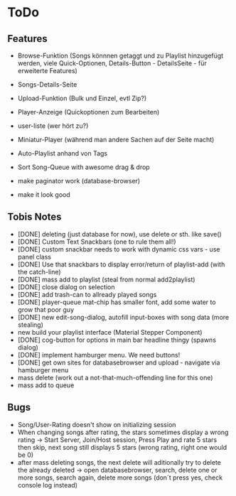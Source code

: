 # ToDo

## Features

- Browse-Funktion (Songs könnnen getaggt und zu Playlist hinzugefügt werden, viele Quick-Optionen, Details-Button -
  DetailsSeite - für erweiterte Features)
- Songs-Details-Seite
- Upload-Funktion (Bulk und Einzel, evtl Zip?)
- Player-Anzeige (Quickoptionen zum Bearbeiten)
- user-liste (wer hört zu?)
- Miniatur-Player (während man andere Sachen auf der Seite macht)
- Auto-Playlist anhand von Tags
- Sort Song-Queue with awesome drag & drop
- make paginator work (database-browser)

- make it look good

## Tobis Notes
- [DONE] deleting (just database for now), use delete or sth. like save()
- [DONE] Custom Text Snackbars (one to rule them all!)
- [DONE] custom snackbar needs to work with dynamic css vars - use panel class
- [DONE] Use that snackbars to display error/return of playlist-add (with the catch-line)
- [DONE] mass add to playlist (steal from normal add2playlist)
- [DONE] close dialog on selection
- [DONE] add trash-can to allready played songs
- [DONE] player-queue mat-chip has smaller font, add some water to grow that poor guy
- [DONE] new edit-song-dialog, autofill input-boxes with song data (more stealing)
- new build your playlist interface (Material Stepper Component)
- [DONE] cog-button for options in main bar headline thingy (spawns dialog)
- [DONE] implement hamburger menu. We need buttons!
- [DONE] get own sites for databasebrowser and upload - navigate via hamburger menu
- mass delete (work out a not-that-much-offending line for this one)
- mass add to queue


## Bugs
- Song/User-Rating doesn't show on initializing session
- When changing songs after rating, the stars sometimes display a wrong rating
  -> Start Server, Join/Host session, Press Play and rate 5 stars then skip, next song still displays 5 stars (wrong rating, right one would be 0)
- after mass deleting songs, the next delete will aditionally try to delete the already deleted
  -> open databasebrowser, search, delete one or more songs, search again, delete more songs (don´t press yes, check console log instead)